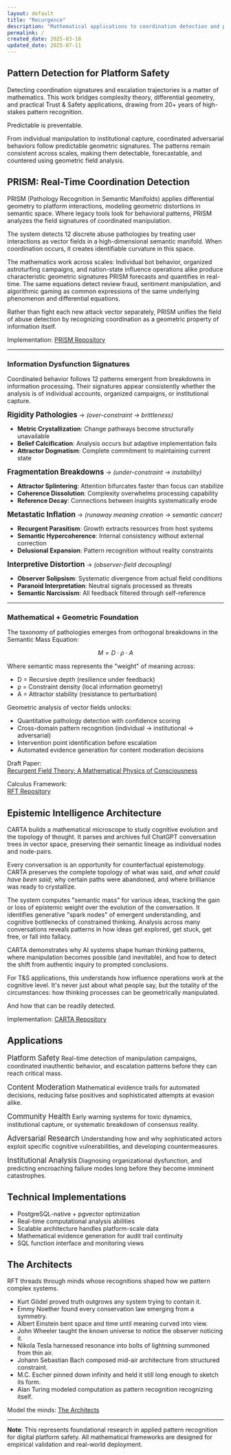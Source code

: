 ```yaml
---
layout: default
title: "Recurgence"
description: "Mathematical applications to coordination detection and platform safety"
permalink: /
created_date: 2025-03-18
updated_date: 2025-07-11
---
```


## Pattern Detection for Platform Safety

Detecting coordination signatures and escalation trajectories is a matter of mathematics. This work bridges complexity theory, differential geometry, and practical Trust & Safety applications, drawing from 20+ years of high-stakes pattern recognition.

Predictable is preventable.

From individual manipulation to institutional capture, coordinated adversarial behaviors follow predictable geometric signatures. The patterns remain consistent across scales, making them detectable, forecastable, and countered using geometric field analysis.

## PRISM: Real-Time Coordination Detection

PRISM (Pathology Recognition in Semantic Manifolds) applies differential geometry to platform interactions, modeling geometric distortions in semantic space. Where legacy tools look for behavioral patterns, PRISM analyzes the field signatures of coordinated manipulation.

The system detects 12 discrete abuse pathologies by treating user interactions as vector fields in a high-dimensional semantic manifold. When coordination occurs, it creates identifiable curvature in this space.

The mathematics work across scales: Individual bot behavior, organized astroturfing campaigns, and nation-state influence operations alike produce characteristic geometric signatures PRISM forecasts and quantifies in real-time. The same equations detect review fraud, sentiment manipulation, and algorithmic gaming as common expressions of the same underlying phenomenon and differential equations.

Rather than fight each new attack vector separately, PRISM unifies the field of abuse detection by recognizing coordination as a geometric property of information itself.

Implementation: [PRISM Repository](https://github.com/someobserver/prism)

---

### Information Dysfunction Signatures

Coordinated behavior follows 12 patterns emergent from breakdowns in information processing. Their signatures appear consistently whether the analysis is of individual accounts, organized campaigns, or institutional capture.

**<big>Rigidity Pathologies</big>** $\rightarrow$ *(over-constraint → brittleness)*
- **Metric Crystallization**: Change pathways become structurally unavailable
- **Belief Calcification**: Analysis occurs but adaptive implementation fails  
- **Attractor Dogmatism**: Complete commitment to maintaining current state

**<big>Fragmentation Breakdowns</big>** $\rightarrow$ *(under-constraint → instability)*
- **Attractor Splintering**: Attention bifurcates faster than focus can stabilize
- **Coherence Dissolution**: Complexity overwhelms processing capability
- **Reference Decay**: Connections between insights systematically erode

**<big>Metastatic Inflation</big>** $\rightarrow$ *(runaway meaning creation → semantic cancer)*
- **Recurgent Parasitism**: Growth extracts resources from host systems
- **Semantic Hypercoherence**: Internal consistency without external correction
- **Delusional Expansion**: Pattern recognition without reality constraints

**<big>Interpretive Distortion</big>** $\rightarrow$ *(observer-field decoupling)*
- **Observer Solipsism**: Systematic divergence from actual field conditions
- **Paranoid Interpretation**: Neutral signals processed as threats
- **Semantic Narcissism**: All feedback filtered through self-reference

---

### Mathematical + Geometric Foundation

The taxonomy of pathologies emerges from orthogonal breakdowns in the Semantic Mass Equation:

$$M = D \cdot \rho \cdot A$$

Where semantic mass represents the "weight" of meaning across:
- D = Recursive depth (resilience under feedback)  
- ρ = Constraint density (local information geometry)
- A = Attractor stability (resistance to perturbation)

Geometric analysis of vector fields unlocks:
- Quantitative pathology detection with confidence scoring
- Cross-domain pattern recognition (individual → institutional → adversarial)
- Intervention point identification before escalation
- Automated evidence generation for content moderation decisions

Draft Paper:  
[Recurgent Field Theory: A Mathematical Physics of Consciousness](https://observer.is/conscious) 

Calculus Framework:  
[RFT Repository](https://github.com/someobserver/recurgent-field-theory)  


## Epistemic Intelligence Architecture

CARTA builds a mathematical microscope to study cognitive evolution and the topology of thought. It parses and archives full ChatGPT conversation trees in vector space, preserving their semantic lineage as individual nodes and node-pairs.

Every conversation is an opportunity for counterfactual epistemology. CARTA preserves the complete topology of what was said, *and what could have been said*; why certain paths were abandoned, and where brilliance was ready to crystallize.

The system computes "semantic mass" for various ideas, tracking the gain or loss of epistemic weight over the evolution of the conversation. It identifies generative "spark nodes" of emergent understanding, and cognitive bottlenecks of constrained thinking. Analysis across many conversations reveals patterns in how ideas get explored, get stuck, get free, or fall into fallacy.

CARTA demonstrates why AI systems shape human thinking patterns, where manipulation becomes possible (and inevitable), and how to detect the shift from authentic inquiry to prompted conclusions.

For T&S applications, this understands how influence operations work at the cognitive level. It's never just about what people say, but the totality of the circumstances: how thinking processes can be geometrically manipulated.

And how that can be readily detected.

Implementation: [CARTA Repository](https://github.com/someobserver/carta)

## Applications

<big>Platform Safety</big>
Real-time detection of manipulation campaigns, coordinated inauthentic behavior, and escalation patterns before they can reach critical mass.

<big>Content Moderation</big>
Mathematical evidence trails for automated decisions, reducing false positives and sophisticated attempts at evasion alike.

<big>Community Health</big>
Early warning systems for toxic dynamics, institutional capture, or systematic breakdown of consensus reality.

<big>Adversarial Research</big>
Understanding how and why sophisticated actors exploit specific cognitive vulnerabilities, and developing countermeasures.

<big>Institutional Analysis</big>
Diagnosing organizational dysfunction, and predicting encroaching failure modes long before they become imminent catastrophes.

## Technical Implementations

- PostgreSQL-native + pgvector optimization
- Real-time computational analysis abilities
- Scalable architecture handles platform-scale data
- Mathematical evidence generation for audit trail continuity
- SQL function interface and monitoring views

## The Architects

RFT threads through minds whose recognitions shaped how we pattern complex systems.

- Kurt Gödel proved truth outgrows any system trying to contain it.
- Emmy Noether found every conservation law emerging from a symmetry.
- Albert Einstein bent space and time until meaning curved into view.
- John Wheeler taught the known universe to notice the observer noticing it.
- Nikola Tesla harnessed resonance into bolts of lightning summoned from thin air.
- Johann Sebastian Bach composed mid-air architecture from structured constraint.
- M.C. Escher pinned down infinity and held it still long enough to sketch its form.
- Alan Turing modeled computation as pattern recognition recognizing itself.

Model the minds: [The Architects](/architects/)

---

**Note**: This represents foundational research in applied pattern recognition for digital platform safety. All mathematical frameworks are designed for empirical validation and real-world deployment.